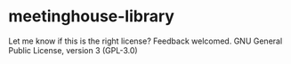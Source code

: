 # meetinghouse-library

Let me know if this is the right license?  Feedback welcomed.
GNU General Public License, version 3 (GPL-3.0)

